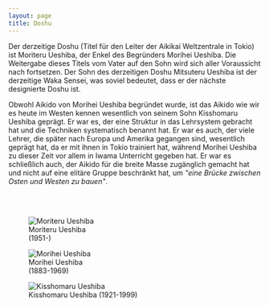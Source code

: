 ```yaml
---
layout: page
title: Doshu
---
```



<div class="container block">
<div class="row">
<div class="col" markdown="1">
Der derzeitige Doshu (Titel für den Leiter der Aikikai Weltzentrale in Tokio) ist Moriteru Ueshiba, der Enkel des Begründers Morihei Ueshiba. Die Weitergabe dieses Titels vom Vater auf den Sohn wird sich aller Voraussicht nach fortsetzen. Der Sohn des derzeitigen Doshu Mitsuteru Ueshiba ist der derzeitige Waka Sensei, was soviel bedeutet, dass er der nächste designierte Doshu ist.

Obwohl Aikido von Morihei Ueshiba begründet wurde, ist das Aikido wie wir es heute im Westen kennen wesentlich von seinem Sohn Kisshomaru Ueshiba geprägt. Er war es, der eine Struktur in das Lehrsystem gebracht hat und die Techniken systematisch benannt hat. Er war es auch, der viele Lehrer, die später nach Europa und Amerika gegangen sind, wesentlich geprägt hat, da er mit ihnen in Tokio trainiert hat, während Morihei Ueshiba zu dieser Zeit vor allem in Iwama Unterricht gegeben hat. Er war es schließlich auch, der Aikido für die breite Masse zugänglich gemacht hat und nicht auf eine elitäre Gruppe beschränkt hat, um _"eine Brücke zwischen Osten und Westen zu bauen"_.


<br/><br/>
</div>
</div>
<div class="row">
<div class="col">
<figure class="positionLeft">
<img class="doshuImage" src="{{ site.baseurl }}/images/Moriteru_Ueshiba.jpg" alt="Moriteru Ueshiba" />
<figcaption>
Moriteru Ueshiba<br />(1951-)
</figcaption>
</figure>
</div>
<div class="col">
<figure class="positionMiddle">
<img class="doshuImage" src="{{ site.baseurl }}/images/Morihei_Ueshiba.jpg" alt="Morihei Ueshiba" />
<figcaption>
Morihei Ueshiba<br/>(1883-1969)
</figcaption>
</figure>
</div>
<div class="col">
<figure class="positionRight">
<img class="doshuImage" src="{{ site.baseurl }}/images/Kisshomaru_Ueshiba.jpg" alt="Kisshomaru Ueshiba" />
<figcaption>
Kisshomaru Ueshiba (1921-1999)
</figcaption>
</figure>
</div>
</div>
</div>